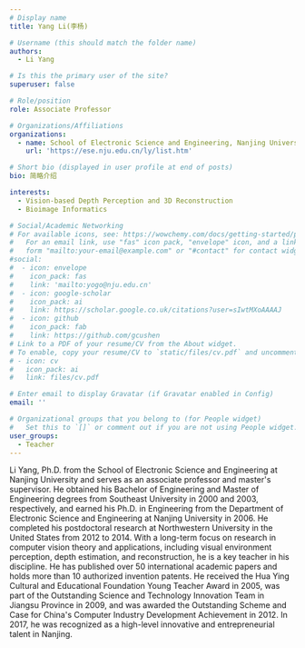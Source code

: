 ```yaml
---
# Display name
title: Yang Li(李杨)

# Username (this should match the folder name)
authors:
  - Li Yang

# Is this the primary user of the site?
superuser: false

# Role/position
role: Associate Professor

# Organizations/Affiliations
organizations:
  - name: School of Electronic Science and Engineering, Nanjing University
    url: 'https://ese.nju.edu.cn/ly/list.htm'

# Short bio (displayed in user profile at end of posts)
bio: 简略介绍

interests:
  - Vision-based Depth Perception and 3D Reconstruction
  - Bioimage Informatics

# Social/Academic Networking
# For available icons, see: https://wowchemy.com/docs/getting-started/page-builder/#icons
#   For an email link, use "fas" icon pack, "envelope" icon, and a link in the
#   form "mailto:your-email@example.com" or "#contact" for contact widget.
#social:
#  - icon: envelope
#    icon_pack: fas
#    link: 'mailto:yogo@nju.edu.cn'
#  - icon: google-scholar
#    icon_pack: ai
#    link: https://scholar.google.co.uk/citations?user=sIwtMXoAAAAJ
#  - icon: github
#    icon_pack: fab
#    link: https://github.com/gcushen
# Link to a PDF of your resume/CV from the About widget.
# To enable, copy your resume/CV to `static/files/cv.pdf` and uncomment the lines below.
# - icon: cv
#   icon_pack: ai
#   link: files/cv.pdf

# Enter email to display Gravatar (if Gravatar enabled in Config)
email: ''

# Organizational groups that you belong to (for People widget)
#   Set this to `[]` or comment out if you are not using People widget.
user_groups:
  - Teacher
---
```

Li Yang, Ph.D. from the School of Electronic Science and Engineering at Nanjing University and serves as an associate professor and master's supervisor. He obtained his Bachelor of Engineering and Master of Engineering degrees from Southeast University in 2000 and 2003, respectively, and earned his Ph.D. in Engineering from the Department of Electronic Science and Engineering at Nanjing University in 2006. He completed his postdoctoral research at Northwestern University in the United States from 2012 to 2014. With a long-term focus on research in computer vision theory and applications, including visual environment perception, depth estimation, and reconstruction, he is a key teacher in his discipline. He has published over 50 international academic papers and holds more than 10 authorized invention patents. He received the Hua Ying Cultural and Educational Foundation Young Teacher Award in 2005, was part of the Outstanding Science and Technology Innovation Team in Jiangsu Province in 2009, and was awarded the Outstanding Scheme and Case for China's Computer Industry Development Achievement in 2012. In 2017, he was recognized as a high-level innovative and entrepreneurial talent in Nanjing.